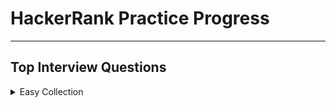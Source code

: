 # HackerRank Practice Progress

---

## Top Interview Questions

<details>

<summary>Easy Collection</summary>

---

~~Array 11/11~~

Strings 3/9

Linked Lists

Trees

Sorting and Searching

Dynamic Programming

Design

Math

Others

---

</details>